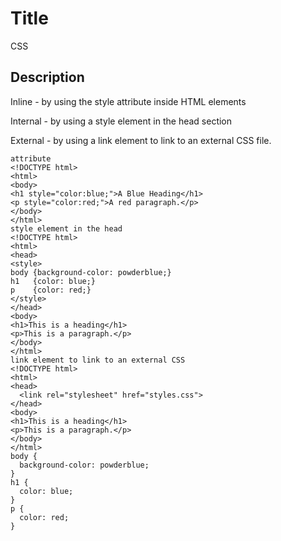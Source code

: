 # Title

CSS

## Description

Inline - by using the style attribute inside HTML elements

Internal - by using a style element in the head section

External - by using a link element to link to an external CSS file.

```md040
attribute
<!DOCTYPE html>
<html>
<body>
<h1 style="color:blue;">A Blue Heading</h1>
<p style="color:red;">A red paragraph.</p>
</body>
</html>
style element in the head
<!DOCTYPE html>
<html>
<head>
<style>
body {background-color: powderblue;}
h1   {color: blue;}
p    {color: red;}
</style>
</head>
<body>
<h1>This is a heading</h1>
<p>This is a paragraph.</p>
</body>
</html>
link element to link to an external CSS
<!DOCTYPE html>
<html>
<head>
  <link rel="stylesheet" href="styles.css">
</head>
<body>
<h1>This is a heading</h1>
<p>This is a paragraph.</p>
</body>
</html>
body {
  background-color: powderblue;
}
h1 {
  color: blue;
}
p {
  color: red;
}
```
